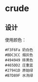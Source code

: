 # crude 
## 设计
使用颜色：
```
#F3F6Fa 奶白色
#BDC3CC 烟灰色
#494949 砖黑色
#465DD2 庄重蓝
#27941D 原始绿
#B7D89F 水洗绿
```